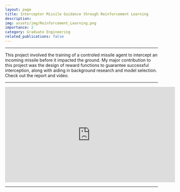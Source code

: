 ```yaml
---
layout: page
title: Interceptor Missile Guidance through Reinforcement Learning
description: 
img: assets/img/Reinforcement_Learning.png
importance: 2
category: Graduate Engineering
related_publications: false
---
```


---
This project involved the training of a controled missile agent to intercept an incoming missile before it impacted the ground. My major contribution to this project was the design of reward functions to guarantee successful interception, along with aiding in background research and model selection. Check out the report and video.

---

<iframe width="560" height="315" src="https://www.youtube.com/embed/PxFW99PnIT0?si=BqOsp-jzNwkX-WdJ" title="YouTube video player" frameborder="0" allow="accelerometer; autoplay; clipboard-write; encrypted-media; gyroscope; picture-in-picture; web-share" allowfullscreen></iframe>

---
<div>
    <object data="{{ site.url }}{{site.baseurl}}/assets/pdf/CSCE_689__Project.pdf" width="1000" height="1000" type="application/pdf"></object>
<div>